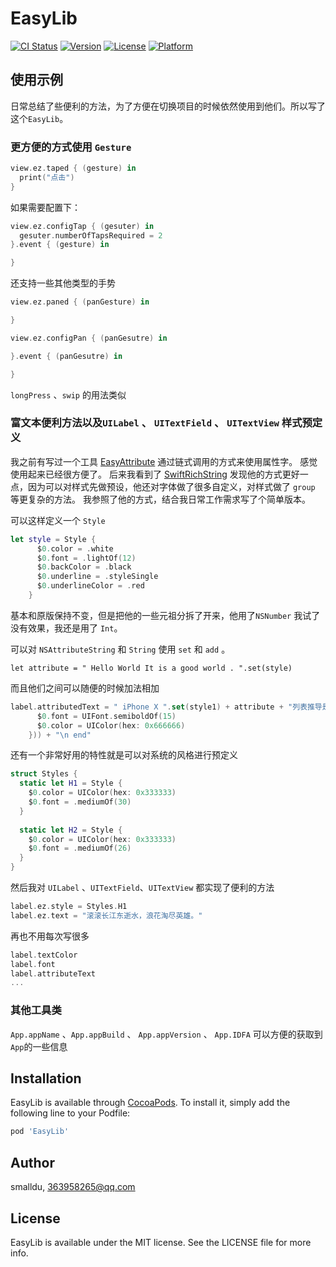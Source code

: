 # EasyLib

[![CI Status](https://img.shields.io/travis/smalldu/EasyLib.svg?style=flat)](https://travis-ci.org/smalldu/EasyLib)
[![Version](https://img.shields.io/cocoapods/v/EasyLib.svg?style=flat)](https://cocoapods.org/pods/EasyLib)
[![License](https://img.shields.io/cocoapods/l/EasyLib.svg?style=flat)](https://cocoapods.org/pods/EasyLib)
[![Platform](https://img.shields.io/cocoapods/p/EasyLib.svg?style=flat)](https://cocoapods.org/pods/EasyLib)

## 使用示例

日常总结了些便利的方法，为了方便在切换项目的时候依然使用到他们。所以写了这个`EasyLib`。 

### 更方便的方式使用 `Gesture`

```swift
view.ez.taped { (gesture) in
  print("点击")
}
```

如果需要配置下： 

```swift
view.ez.configTap { (gesuter) in
  gesuter.numberOfTapsRequired = 2
}.event { (gesture) in

}
```

还支持一些其他类型的手势 

```swift
view.ez.paned { (panGesture) in

}

view.ez.configPan { (panGesutre) in

}.event { (panGesutre) in

}
```
`longPress` 、`swip` 的用法类似 

### 富文本便利方法以及`UILabel` 、 `UITextField` 、 `UITextView` 样式预定义

我之前有写过一个工具 [EasyAttribute](https://github.com/smalldu/EasyAttribute) 通过链式调用的方式来使用属性字。 感觉使用起来已经很方便了。
后来我看到了 [SwiftRichString](https://github.com/malcommac/SwiftRichString) 发现他的方式更好一点，因为可以对样式先做预设，他还对字体做了很多自定义，对样式做了 `group` 等更复杂的方法。
我参照了他的方式，结合我日常工作需求写了个简单版本。

可以这样定义一个 `Style` 

```swift
let style = Style {
      $0.color = .white
      $0.font = .lightOf(12)
      $0.backColor = .black
      $0.underline = .styleSingle
      $0.underlineColor = .red
    }
```

基本和原版保持不变，但是把他的一些元祖分拆了开来，他用了`NSNumber` 我试了没有效果，我还是用了 `Int`。 

可以对 `NSAttributeString` 和 `String` 使用 `set` 和 `add` 。 

```
let attribute = " Hello World It is a good world . ".set(style)
```

而且他们之间可以随便的时候加法相加

```swift
label.attributedText = " iPhone X ".set(style1) + attribute + "列表推导是构建列表（list）的快捷方式，生成器表达式则可以用来创建其他任何类型的序列.".set(Style({
      $0.font = UIFont.semiboldOf(15)
      $0.color = UIColor(hex: 0x666666)
    })) + "\n end"
```

还有一个非常好用的特性就是可以对系统的风格进行预定义 

```swift
struct Styles {
  static let H1 = Style {
    $0.color = UIColor(hex: 0x333333)
    $0.font = .mediumOf(30)
  }
  
  static let H2 = Style {
    $0.color = UIColor(hex: 0x333333)
    $0.font = .mediumOf(26)
  }
}
```

然后我对 `UILabel` 、`UITextField`、`UITextView` 都实现了便利的方法

```swift
label.ez.style = Styles.H1
label.ez.text = "滚滚长江东逝水，浪花淘尽英雄。"
```

再也不用每次写很多 

```swift 
label.textColor
label.font
label.attributeText 
... 

```


### 其他工具类 

`App.appName` 、`App.appBuild` 、 `App.appVersion` 、 `App.IDFA` 可以方便的获取到`App`的一些信息 

## Installation

EasyLib is available through [CocoaPods](https://cocoapods.org). To install
it, simply add the following line to your Podfile:

```ruby
pod 'EasyLib'
```

## Author

smalldu, 363958265@qq.com

## License

EasyLib is available under the MIT license. See the LICENSE file for more info.
